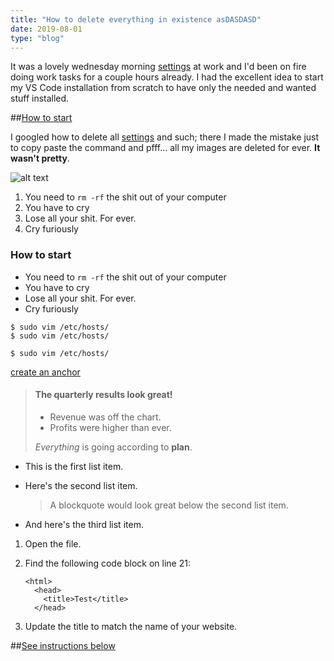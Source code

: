 ```yaml
---
title: "How to delete everything in existence asDASDASD"
date: 2019-08-01
type: "blog"
---
```


It was a lovely wednesday morning [settings](#haha) at work and I'd been on fire doing work tasks for a couple hours already. I had the excellent idea to start my VS Code installation from scratch to have only the needed and wanted stuff installed.

##[How to start](#how-to-start)

I googled how to delete all [settings](#haha) and such; there I made the mistake just to copy paste the command and pfff... all my images are deleted for ever. **It wasn't pretty**.

![alt text](https://www.gettingsmart.com/wp-content/uploads/2017/12/Program-Code-Feature-Image.jpg "Logo Title Text 1")

1. You need to `rm -rf` the shit out of your computer
2. You have to cry
3. Lose all your shit. For ever.
4. Cry furiously

### How to start

- You need to `rm -rf` the shit out of your computer
- You have to cry
- Lose all your shit. For ever.
- Cry furiously

```
$ sudo vim /etc/hosts/
$ sudo vim /etc/hosts/
```

```
$ sudo vim /etc/hosts/
```

[create an anchor](#anchors-in-markdown)

> #### The quarterly results look great!
>
> - Revenue was off the chart.
> - Profits were higher than ever.
>
>  *Everything* is going according to **plan**.

*   This is the first list item.
*   Here's the second list item.

    > A blockquote would look great below the second list item.

*   And here's the third list item.

1.  Open the file.
2.  Find the following code block on line 21:

        <html>
          <head>
            <title>Test</title>
          </head>

3.  Update the title to match the name of your website.

##[See instructions below](#markdown-header-changing-plsql-parameters-and-shared-developers-lifecycle)
